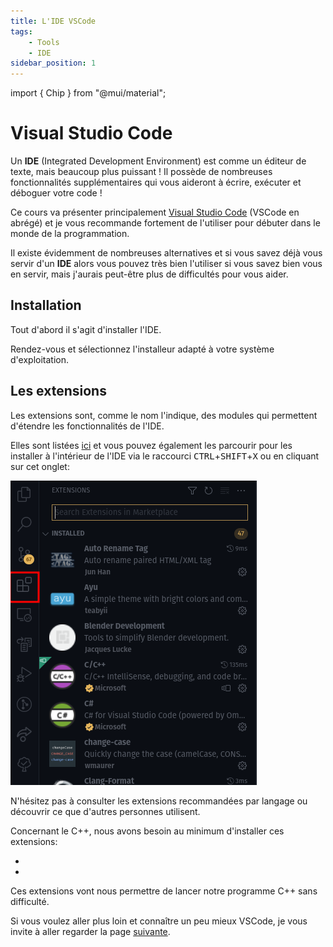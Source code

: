 ```yaml
---
title: L'IDE VSCode
tags:
    - Tools
    - IDE
sidebar_position: 1
---
```


import { Chip } from "@mui/material";

# Visual Studio Code

Un **IDE** (Integrated Development Environment) est comme un éditeur de texte, mais beaucoup plus puissant !
Il possède de nombreuses fonctionnalités supplémentaires qui vous aideront à écrire, exécuter et déboguer votre code !

Ce cours va présenter principalement [Visual Studio Code](https://code.visualstudio.comp) (VSCode en abrégé) et je vous recommande fortement de l'utiliser pour débuter dans le monde de la programmation.

Il existe évidemment de nombreuses alternatives et si vous savez déjà vous servir d'un **IDE** alors vous pouvez très bien l'utiliser si vous savez bien vous en servir, mais j'aurais peut-être plus de difficultés pour vous aider.

## Installation

Tout d'abord il s'agit d'installer l'IDE.

Rendez-vous <Chip label="ici" component="a" href="https://code.visualstudio.com/"  size="small" variant="contained" color="primary" clickable/> et sélectionnez l'installeur adapté à votre système d'exploitation.

## Les extensions

Les extensions sont, comme le nom l'indique, des modules qui permettent d'étendre les fonctionnalités de l'IDE.

Elles sont listées [ici](https://marketplace.visualstudio.com/vscode) et vous pouvez également les parcourir pour les installer à l'intérieur de l'IDE via le raccourci <kbd>CTRL</kbd>+<kbd>SHIFT</kbd>+<kbd>X</kbd> ou en cliquant sur cet onglet:

![](IDE_imgs/VSCode_extensionsPanel.png)

N'hésitez pas à consulter les extensions recommandées par langage ou découvrir ce que d'autres personnes utilisent.

Concernant le C++, nous avons besoin au minimum d'installer ces extensions:
- <VSCodeExtension id="ms-vscode.cpptools-extension-pack"/>
- <VSCodeExtension id="twxs.cmake"/>

Ces extensions vont nous permettre de lancer notre programme C++ sans difficulté.

Si vous voulez aller plus loin et connaître un peu mieux VSCode, je vous invite à aller regarder la page [suivante](/Annexes/VSCode).
